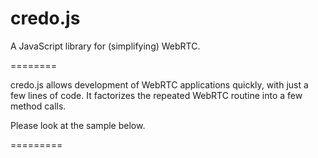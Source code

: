 credo.js
========

A JavaScript library for (simplifying) WebRTC.

========

credo.js allows development of WebRTC applications quickly, with just a few lines of code. 
It factorizes the repeated WebRTC routine into a few method calls.

Please look at the sample below.

=========
	<script type='text/javascript'>
		
		var config = {'iceServers': [{'url': 'stun:stun.l.google.com:19302'}]};
		
		signalling = initializeSignalling();
		
		//The call back method that will be called, so that your code can pass it to signalling
			var onSessionDesc = function(localDesc){	
				signalling.send('sdp',localDesc);
			}
			
			//===Credo.js Starts===  Step 1: Start an audio/video media object
			var mediaSession = new Credo.Media('AV','localVid','remVid',success,failure);
			mediaSession.start();
			
			//Step 2: Pass the media object to Connection , that's it !! now just call con.call(); when you want to start calling
			var con = new Credo.Connection(config,onSessionDesc,null,mediaSession,success,failure);
			//===Credo.js Ends === 
			
			//Your signalling code receives sdp and passes it to credo's connection
			signalling.receive('sdp',function(event){
			con.descriptionReceived(event);
			});
	</script>
	
	<body>
		<video id="localVid" autoplay="autoplay" height="400" width="500"></video>
		<input type="submit" onclick="con.call();" name="connect" id="connect"/>
		<video id="remVid" autoplay="autoplay" height="400" width="500"></video>		
	</body>

=========

No need to write the complicated event management routines for getting the media, RTCPeerConnection and associating them with numerous handlers.

credo.js provides a clean and easy API for you to focus more on developing solutions rather than writing logic that adhers to WebRTC spec.

credo.js is not tied to any signalling mechanism. It's designed to be a client side library only. The signalling part is always server dependent hence tied to different implementations (websockets, jingle, SIP etc). So you have to write it as per your requirement. 

credo.js provides handlers/callbacks at the appripriate places for integration with the signalling mechanism of your choice. Hence this is compatible with any signalling you choose, or want to switch to.


=========

The examples folder contains an sample Audio / Video chat application. Use the provided node.js script (uses Socket.io) on server to run the example.